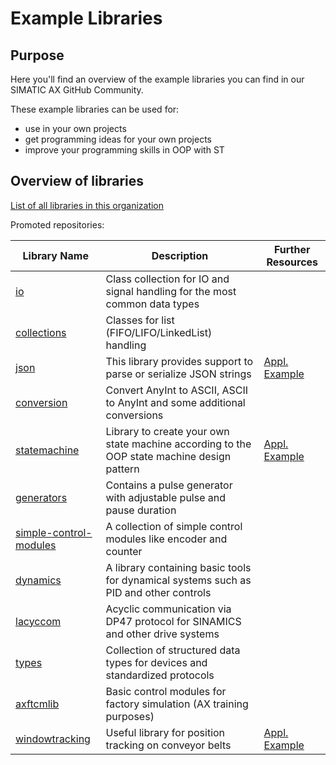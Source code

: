 # Example Libraries

## Purpose

Here you'll find an overview of the example libraries you can find in our SIMATIC AX GitHub Community.

These example libraries can be used for:

- use in your own projects
- get programming ideas for your own projects
- improve your programming skills in OOP with ST

## Overview of libraries

[List of all libraries in this organization](https://github.com/search?q=topic%3Alibrary+org%3Asimatic-ax+fork%3Atrue&type=repositories)

Promoted repositories:

| Library Name | Description | Further Resources |
|-|-|-|
| [io](https://github.com/simatic-ax/io) | Class collection for IO and signal handling for the most common data types | |
| [collections](https://github.com/simatic-ax/collections) | Classes for list (FIFO/LIFO/LinkedList) handling | |
| [json](https://github.com/simatic-ax/Json) | This library provides support to parse or serialize JSON strings | [Appl. Example](https://github.com/simatic-ax/ae-json-library) |
| [conversion](https://github.com/simatic-ax/conversion) | Convert AnyInt to ASCII, ASCII to AnyInt and some additional conversions | |
| [statemachine](https://github.com/simatic-ax/statemachine) | Library to create your own state machine according to the OOP state machine design pattern | [Appl. Example](https://github.com/simatic-ax/ae-sortingline) |
| [generators](https://github.com/simatic-ax/Generators) | Contains a pulse generator with adjustable pulse and pause duration | |
| [simple-control-modules](https://github.com/simatic-ax/simple-control-modules) | A collection of simple control modules like encoder and counter | |
| [dynamics](https://github.com/simatic-ax/dynamics) | A library containing basic tools for dynamical systems such as PID and other controls | |
| [lacyccom](https://github.com/simatic-ax/lacyccom) | Acyclic communication via DP47 protocol for SINAMICS and other drive systems | |
| [types](https://github.com/simatic-ax/types) | Collection of structured data types for devices and standardized protocols | |
| [axftcmlib](https://github.com/simatic-ax/axftcmlib) | Basic control modules for factory simulation (AX training purposes) | |
| [windowtracking](https://github.com/simatic-ax/windowtracking) | Useful library for position tracking on conveyor belts | [Appl. Example](https://github.com/simatic-ax/ae-sortingline) |